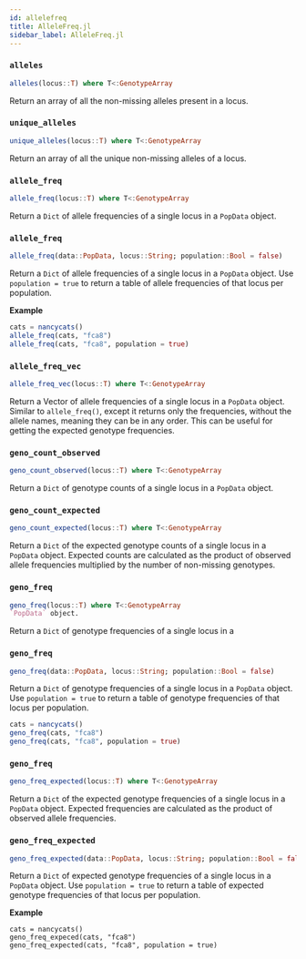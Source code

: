 ```yaml
---
id: allelefreq
title: AlleleFreq.jl
sidebar_label: AlleleFreq.jl
---
```


### `alleles`
```julia
alleles(locus::T) where T<:GenotypeArray
```
Return an array of all the non-missing alleles present in a locus.

### `unique_alleles`
```julia
unique_alleles(locus::T) where T<:GenotypeArray
```
Return an array of all the unique non-missing alleles of a locus.

### `allele_freq`
```julia
allele_freq(locus::T) where T<:GenotypeArray
```
Return a `Dict` of allele frequencies of a single locus in a `PopData`
object.

### `allele_freq`
```julia
allele_freq(data::PopData, locus::String; population::Bool = false)
```
Return a `Dict` of allele frequencies of a single locus in a `PopData`
object. Use `population = true` to return a table of allele frequencies
of that locus per population.

**Example**
```julia
cats = nancycats()
allele_freq(cats, "fca8")
allele_freq(cats, "fca8", population = true)
```

### `allele_freq_vec`
```julia
allele_freq_vec(locus::T) where T<:GenotypeArray
```
Return a Vector of allele frequencies of a single locus in a `PopData` object. Similar to `allele_freq()`, except it returns only the frequencies, without the allele names, meaning they can be in any order. This can be useful for getting the expected genotype frequencies.

### `geno_count_observed`
```julia
geno_count_observed(locus::T) where T<:GenotypeArray
```
Return a `Dict` of genotype counts of a single locus in a
`PopData` object.

### `geno_count_expected`
```julia
geno_count_expected(locus::T) where T<:GenotypeArray
```
Return a `Dict` of the expected genotype counts of a single locus in a
`PopData` object. Expected counts are calculated as the product of observed allele frequencies multiplied by the number of non-missing genotypes.

### `geno_freq`
```julia
geno_freq(locus::T) where T<:GenotypeArray
`PopData` object.
```
Return a `Dict` of genotype frequencies of a single locus in a

### `geno_freq`
```julia
geno_freq(data::PopData, locus::String; population::Bool = false)
```
Return a `Dict` of genotype frequencies of a single locus in a `PopData`
object. Use `population = true` to return a table of genotype frequencies
of that locus per population.

```julia
cats = nancycats()
geno_freq(cats, "fca8")
geno_freq(cats, "fca8", population = true)
```

### `geno_freq`
```julia
geno_freq_expected(locus::T) where T<:GenotypeArray
```
Return a `Dict` of the expected genotype frequencies of a single locus in a `PopData` object. Expected frequencies are calculated as the product of
observed allele frequencies.

### `geno_freq_expected`
```julia
geno_freq_expected(data::PopData, locus::String; population::Bool = false)
```
Return a `Dict` of expected genotype frequencies of a single locus in a
`PopData` object. Use `population = true` to return a table of expected genotype frequencies of that locus per population.

**Example**
```
cats = nancycats()
geno_freq_expeced(cats, "fca8")
geno_freq_expected(cats, "fca8", population = true)
```